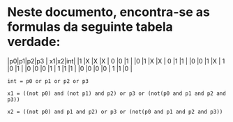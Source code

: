 # Neste documento, encontra-se as formulas da seguinte tabela verdade:

|p0|p1|p2|p3  |  x1|x2|int|
|1 |X |X |X   |  0 |0 |1  |
|0 |1 |X |X   |  0 |1 |1  |
|0 |0 |1 |X   |  1 |0 |1  |
|0 |0 |0 |1   |  1 |1 |1  |
|0 |0 |0 |0   |  1 |1 |0  |

`int = p0 or p1 or p2 or p3`

`x1 = ((not p0) and (not p1) and p2) or p3 or (not(p0 and p1 and p2 and p3))`

`x2 = ((not p0) and p1 and p2) or p3 or (not(p0 and p1 and p2 and p3))`